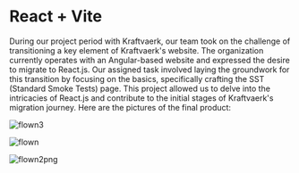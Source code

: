 # React + Vite

During our project period with Kraftvaerk, our team took on the challenge of 
transitioning a key element of Kraftvaerk's website. The organization currently operates 
with an Angular-based website and expressed the desire to migrate to React.js. Our 
assigned task involved laying the groundwork for this transition by focusing on the 
basics, specifically crafting the SST (Standard Smoke Tests) page. This project allowed 
us to delve into the intricacies of React.js and contribute to the initial stages of 
Kraftvaerk's migration journey.
Here are the pictures of the final product:

![flown3](https://github.com/Niloufar97/Kraftvaerk-project/assets/126332294/97bf2421-b840-409b-b00c-962015b819cf)

![flown](https://github.com/Niloufar97/Kraftvaerk-project/assets/126332294/e29aa06c-1550-4bb2-8044-eb12dc5d42f9)

![flown2png](https://github.com/Niloufar97/Kraftvaerk-project/assets/126332294/09f0aa56-898f-4bfb-b2b0-40bd0839510c)
